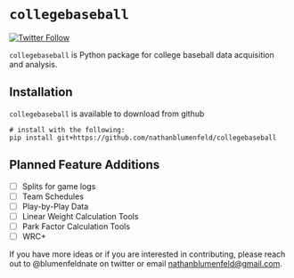 # 

# `collegebaseball` <a href='https://github.com/nathanblumenfeld/collegebaseball'/>

<!-- badges: start -->

[![Twitter Follow](https://img.shields.io/twitter/follow/blumenfeldnate?color=blue&label=%40blumenfeldnate&logo=twitter&style=for-the-badge)](https://twitter.com/blumenfeldnate)

<!-- badges: end -->

`collegebaseball` is Python package for college baseball data acquisition and analysis.
 
## **Installation** 
`collegebaseball` is available to download from github
```
# install with the following:
pip install git+https://github.com/nathanblumenfeld/collegebaseball
``` 
## Planned Feature Additions
- [ ] Splits for game logs
- [ ] Team Schedules
- [ ] Play-by-Play Data
- [ ] Linear Weight Calculation Tools
- [ ] Park Factor Calculation Tools
- [ ] WRC+

If you have more ideas or if you are interested in contributing, please reach out to @blumenfeldnate on twitter or email nathanblumenfeld@gmail.com. 


